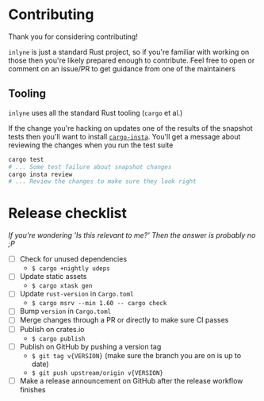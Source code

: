 # Contributing

Thank you for considering contributing!

`inlyne` is just a standard Rust project, so if you're familiar with working on
those then you're likely prepared enough to contribute. Feel free to open or
comment on an issue/PR to get guidance from one of the maintainers

## Tooling

`inlyne` uses all the standard Rust tooling (`cargo` et al.)

If the change you're hacking on updates one of the results of the snapshot tests
then you'll want to install
[`cargo-insta`](https://crates.io/crates/cargo-insta). You'll get a message
about reviewing the changes when you run the test suite

```sh
cargo test
# ... Some test failure about snapshot changes
cargo insta review
# ... Review the changes to make sure they look right
```

# Release checklist

_If you're wondering 'Is this relevant to me?' Then the answer is probably no
;P_

- [ ] Check for unused dependencies
  - `$ cargo +nightly udeps`
- [ ] Update static assets
  - `$ cargo xtask gen`
- [ ] Update `rust-version` in `Cargo.toml`
  - `$ cargo msrv --min 1.60 -- cargo check`
- [ ] Bump `version` in `Cargo.toml`
- [ ] Merge changes through a PR or directly to make sure CI passes
- [ ] Publish on crates.io
  - `$ cargo publish`
- [ ] Publish on GitHub by pushing a version tag
  - `$ git tag v{VERSION}` (make sure the branch you are on is up to date)
  - `$ git push upstream/origin v{VERSION}`
- [ ] Make a release announcement on GitHub after the release workflow finishes
